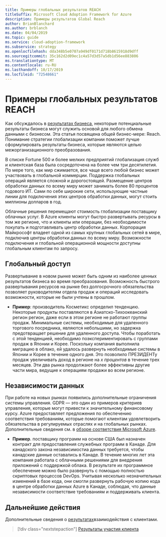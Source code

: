 ```yaml
---
title: Примеры глобальных результатов REACH
titleSuffix: Microsoft Cloud Adoption Framework for Azure
description: Примеры результатов Global Reach
author: BrianBlanchard
ms.author: brblanch
ms.date: 04/04/2019
ms.topic: guide
ms.service: cloud-adoption-framework
ms.subservice: strategy
ms.openlocfilehash: dda348b5e0707a949df0171d718b8615918d9dff
ms.sourcegitcommit: 35c162d2d09ec1c4a57d3d57a5db1d56ee883806
ms.translationtype: MT
ms.contentlocale: ru-RU
ms.lasthandoff: 10/17/2019
ms.locfileid: "72548661"
---
```

# <a name="examples-of-global-reach-outcomes"></a>Примеры глобальных результатов REACH

Как обсуждалось в [результатах бизнеса](./index.md), некоторые потенциальные результаты бизнеса могут служить основой для любого обмена данными с бизнесом. Эта статья посвящена общей бизнес-мере: Reach. Понимание стратегии глобализации компании поможет лучше сформулировать результаты бизнеса, которые являются целью межорганизационного преобразования.

В списке Fortune 500 и более мелких предприятий глобализация служб и клиентская база была сосредоточена на более чем три десятилетия. По мере того, как мир сжимается, все чаще всего любой бизнес может участвовать в глобальной коммерции. Поддержка глобальных операций является сложной и дорогостоящей. Размещение центров обработки данных по всему миру может занимать более 80 процентов годового ИТ. Сами по себе широкие сети, использующие частные линии для подключения этих центров обработки данных, могут стоить миллионы долларов в год.

Облачные решения перемещают стоимость глобализации поставщику облачных услуг. В Azure клиенты могут быстро развертывать ресурсы в том же регионе, что и клиенты или операции, без необходимости покупать и подготавливать центр обработки данных. Корпорация Майкрософт владеет одной из самых крупных глобальных сетей в мире, подключив центры обработки данных по всему миру. Возможности подключения и глобальной операционной мощности доступны глобальным клиентам по запросу.

## <a name="global-access"></a>Глобальный доступ

Развертывание в новом рынке может быть одним из наиболее ценных результатов бизнеса во время преобразования. Возможность быстрого развертывания ресурсов на рынке без долгосрочного обязательства позволяет руководителям отдела продаж и операций исследовать возможности, которые не были учтены в прошлом.

- **Пример**: производитель Косметикс определил тенденцию. Некоторые продукты поставляются в Азиатско-Тихоокеанский регион регион, даже если в этом регионе не работают группы продаж. Минимальные системы, необходимые для удаленного торгового посредника, являются небольшими, но задержка предотвращает решение для удаленного доступа. Чтобы поработать с этой тенденцией, необходимо поэкспериментировать с группами продаж в Японии и Корее. Поскольку компания выполнила миграцию в облако, ей удалось развернуть необходимые системы в Японии и Корее в течение одного дня. Это позволило ПРЕЗИДЕНТу продаж увеличивать доход в регионе на _x процентов_ в течение трех месяцев. Эти два рынка продолжают более эффективны другие части мира, ведущие к операциям продажи во всем регионе.

## <a name="data-sovereignty"></a>Независимости данных

При работе на новых рынках появились дополнительные ограничения системы управления. GDPR — это один из примеров критериев управления, которые могут привести к значительному финансовому курсу. Azure предоставляет предложения по обеспечению соответствия требованиям, которые помогают клиентам удовлетворить обязательства в регулируемых отраслях и на глобальных рынках. Дополнительные сведения см. в [обзоре соответствия Microsoft Azure](https://aka.ms/AzureCompliance).

- **Пример**. поставщику программ на основе США был назначен контракт для предоставления служебных программ в Канаде. Для канадского закона независимостиа данных требуется, чтобы канадские данные оставались в Канаде. В течение многих лет эта компания работала с облачными решениями для внедрения приложений с поддержкой облака. В результате их программное обеспечение можно было развернуть с помощью полностью скриптовых процессов DevOps. Учитывая несколько незначительных изменений в базе кода, они смогли развернуть рабочую копию кода в центре обработки данных Azure в Канаде, соблюдая, что данные независимости соответствие требованиям и поддерживать клиента.

## <a name="next-steps"></a>Дальнейшие действия

Дополнительные сведения о [результатах](./engagement-outcomes.md)взаимодействия с клиентами.

> [!div class="nextstepaction"]
> [Результаты участия клиента](./engagement-outcomes.md)
